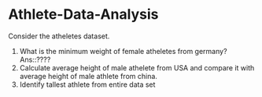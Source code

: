 # Athlete-Data-Analysis
Consider the atheletes dataset.
1.	What is the minimum weight of female atheletes from germany? Ans::????
2.	Calculate average height of male athelete from USA and compare it with average height of male athlete from china.
3. Identify tallest athlete from entire data set
